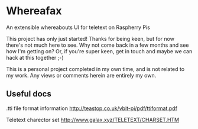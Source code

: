 # Whereafax

An extensible whereabouts UI for teletext on Raspherry Pis

This project has only just started! Thanks for being keen, but for now there's not much here to see. Why not come back in a few months and see how I'm getting on? Or, if you're super keen, get in touch and maybe we can hack at this together ;-)

This is a personal project completed in my own time, and is not related to my work. Any views or comments herein are entirely my own.

## Useful docs

.tti file format information
http://teastop.co.uk/vbit-pi/pdf/ttiformat.pdf

Teletext charector set
http://www.galax.xyz/TELETEXT/CHARSET.HTM

